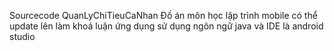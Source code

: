 Sourcecode QuanLyChiTieuCaNhan
Đồ án môn học lập trình mobile có thể update lên làm khoá luận ứng dụng sử dụng ngôn ngữ java và IDE là android studio 
